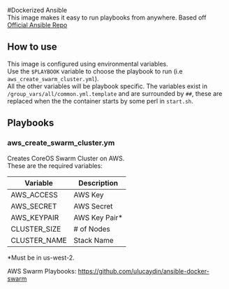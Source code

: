 #Dockerized Ansible  
This image makes it easy to run playbooks from anywhere.
Based off [Official Ansible Repo](https://github.com/ansible/ansible-docker-base)  

## How to use  
This image is configured using environmental variables.  
Use the `$PLAYBOOK` variable to choose the playbook to run (i.e `aws_create_swarm_cluster.yml`).  
All the other variables will be playbook specific. The variables exist in `/group_vars/all/common.yml.template` and are surrounded by `##`, these are replaced when the the container starts by some perl in `start.sh`.  

## Playbooks  

### aws_create_swarm_cluster.ym  
Creates CoreOS Swarm Cluster on AWS.  
These are the required variables:  

|Variable    |Description  |
|------------|-------------|
|AWS_ACCESS  |AWS Key      |
|AWS_SECRET  |AWS Secret   |
|AWS_KEYPAIR |AWS Key Pair*|
|CLUSTER_SIZE|# of Nodes   |
|CLUSTER_NAME|Stack Name   |  
*Must be in us-west-2.
  
AWS Swarm Playbooks: https://github.com/ulucaydin/ansible-docker-swarm  